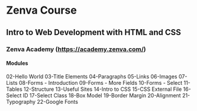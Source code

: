 # Zenva Course

## Intro to Web Development with HTML and CSS

### Zenva Academy (<https://academy.zenva.com/>)

#### Modules

02-Hello World
03-Title Elements
04-Paragraphs
05-Links
06-Images
07-Lists
08-Forms - Introduction
09-Forms - More Fields
10-Forms - Select
11-Tables
12-Structure
13-Useful Sites
14-Intro to CSS
15-CSS External File
16-Select ID
17-Select Class
18-Box Model
19-Border Margin
20-Alignment
21-Typography
22-Google Fonts
